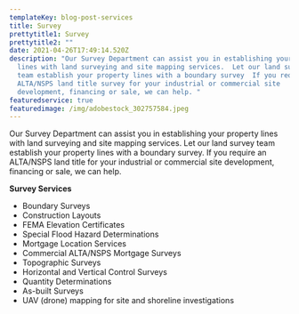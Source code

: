 ```yaml
---
templateKey: blog-post-services
title: Survey
prettytitle1: Survey
prettytitle2: ""
date: 2021-04-26T17:49:14.520Z
description: "Our Survey Department can assist you in establishing your property
  lines with land surveying and site mapping services.  Let our land surveying
  team establish your property lines with a boundary survey  If you require  an
  ALTA/NSPS land title survey for your industrial or commercial site
  development, financing or sale, we can help. "
featuredservice: true
featuredimage: /img/adobestock_302757584.jpeg
---
```


Our Survey Department can assist you in establishing your property lines with land surveying and site mapping services. Let our land survey team establish your property lines with a boundary survey. If you require an ALTA/NSPS land title for your industrial or commercial site development, financing or sale, we can help.

**Survey Services**

- Boundary Surveys
- Construction Layouts
- FEMA Elevation Certificates
- Special Flood Hazard Determinations
- Mortgage Location Services
- Commercial ALTA/NSPS Mortgage Surveys
- Topographic Surveys
- Horizontal and Vertical Control Surveys
- Quantity Determinations
- As-built Surveys
- UAV (drone) mapping for site and shoreline investigations
